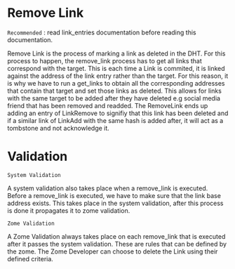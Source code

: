 # Remove Link

`Recommended` : read link_entries documentation before reading this documentation.

Remove Link is the process of marking a link as deleted in the DHT. For this process to happen, the remove_link process has to get all links that correspond with the target. This is each time a Link is commited, it is linked against the address of the link entry rather than the target. For this reason, it is why we have to run a get_links to obtain all the corresponding addresses that contain that target and set those links as deleted. This allows for links with the same target to be added after they have deleted e.g social media friend that has been removed and readded. The RemoveLink ends up adding an entry of LinkRemove to signifiy that this link has been deleted and if a similar link of LinkAdd with the same hash is added after, it will act as a tombstone and not acknowledge it.

# Validation

`System Validation`

A system validation also takes place when a remove_link is executed. Before a remove_link is executed, we have to make sure that the link base address exists. This takes place in the system validation, after this process is done it propagates it to zome validation.

`Zome Validation`

A Zome Validation always takes place on each remove_link that is executed after it passes the system validation. These are rules that can be defined by the zome. The Zome Developer can choose to delete the Link using their defined criteria.


